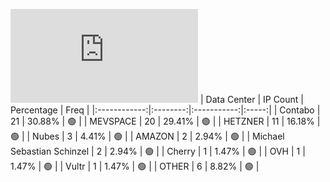![Diagramm](https://github.com/111STAVR111/props/blob/main/Story/Decentralization/1/README.md)
| Data Center | IP Count | Percentage | Freq |
|:------------:|:--------:|:-----------:|:-----:|
| Contabo | 21 | 30.88% | 🟢 |
| MEVSPACE | 20 | 29.41% | 🟢 |
| HETZNER | 11 | 16.18% | 🟢 |
| Nubes | 3 | 4.41% | 🟢 |
| AMAZON | 2 | 2.94% | 🟢 |
| Michael Sebastian Schinzel | 2 | 2.94% | 🟢 |
| Cherry | 1 | 1.47% | 🟢 |
| OVH | 1 | 1.47% | 🟢 |
| Vultr | 1 | 1.47% | 🟢 |
| OTHER | 6 | 8.82% | 🟢 |